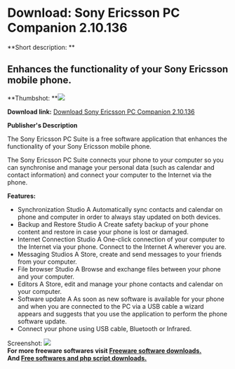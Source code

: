 # Download: Sony Ericsson PC Companion 2.10.136

**Short description: **

## Enhances the functionality of your Sony Ericsson mobile phone.

  
**Thumbshot: **![](http://www.freewarefiles.com/screenshot/sonyericsnpcsuite_md.jpg)   
  
**Download link:** [Download Sony Ericsson PC Companion 2.10.136](http://freesoftwares.boysofts.com/Sony-Ericsson-PC-Suite_program_54654.html)  
  

**Publisher's Description**  
  

The Sony Ericsson PC Suite is a free software application that enhances the
functionality of your Sony Ericsson mobile phone.

The Sony Ericsson PC Suite connects your phone to your computer so you can
synchronise and manage your personal data (such as calendar and contact
information) and connect your computer to the Internet via the phone.

**Features:**

  * Synchronization Studio A Automatically sync contacts and calendar on phone and computer in order to always stay updated on both devices. 
  * Backup and Restore Studio A Create safety backup of your phone content and restore in case your phone is lost or damaged. 
  * Internet Connection Studio A One-click connection of your computer to the Internet via your phone. Connect to the Internet A wherever you are. 
  * Messaging Studios A Store, create and send messages to your friends from your computer. 
  * File browser Studio A Browse and exchange files between your phone and your computer. 
  * Editors A Store, edit and manage your phone contacts and calendar on your computer. 
  * Software update A As soon as new software is available for your phone and when you are connected to the PC via a USB cable a wizard appears and suggests that you use the application to perform the phone software update. 
  * Connect your phone using USB cable, Bluetooth or Infrared. 

  
  
Screenshot: ![](http://www.freewarefiles.com/screenshot/sonyericsnpcsuite.jpg)  
**For more freeware softwares visit [Freeware software downloads.](http://freesoftwares.boysofts.com/)**   
**And [Free softwares and php script downloads.](http://www.boysofts.com/)**

